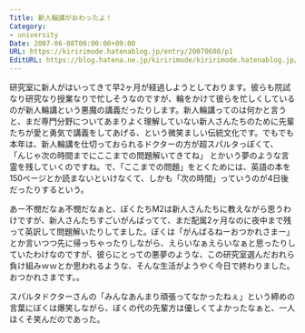 ```yaml
---
Title: 新人輪講がおわったよ！
Category:
- university
Date: 2007-06-08T00:00:00+09:00
URL: https://kiririmode.hatenablog.jp/entry/20070608/p1
EditURL: https://blog.hatena.ne.jp/kiririmode/kiririmode.hatenablog.jp/atom/entry/8454420450078217258
---
```



研究室に新人がはいってきて早2ヶ月が経過しようとしております。彼らも院試なり研究なり授業なりで忙しそうなのですが、輪をかけて彼らを忙しくしているのが新人輪講という悪魔の講義だったりします。新人輪講ってのは何かと言うと、まだ専門分野についてあまりよく理解していない新人さんたちのために先輩たちが愛と勇気で講義をしてあげる、という微笑ましい伝統文化です。でもでも本年は、新人輪講を仕切っておられるドクターの方が超スパルタっぽくて、
「んじゃ次の時間までにここまでの問題解いてきてね」
とかいう夢のような言霊を残していくのですね。で、「ここまでの問題」をとくためには、英語の本を150ページとか読まないといけなくて、しかも「次の時間」っていうのが4日後だったりするという。


あー不憫だなぁ不憫だなぁと、ぼくたちM2は新人さんたちに教えながら思うわけですが、新人さんたちすごいがんばってて、まだ配属2ヶ月なのに夜中まで残って英訳して問題解いたりしてました。ぼくは「がんばるねーおつかれさまー」とか言いつつ先に帰っちゃったりしながら、えらいなぁえらいなぁと思ったりしていたわけなのですが、彼らにとっての悪夢のような、この研究室選んだおれら負け組みｗｗとか思われるような、そんな生活がようやく今日で終わりました。おつかれさまです。。


スパルタドクターさんの「みんなあんまり頑張ってなかったねぇ」という締めの言葉にぼくは爆笑しながら、ぼくの代の先輩方は優しくてよかったなぁと、一人ほくそ笑んだのであった。
